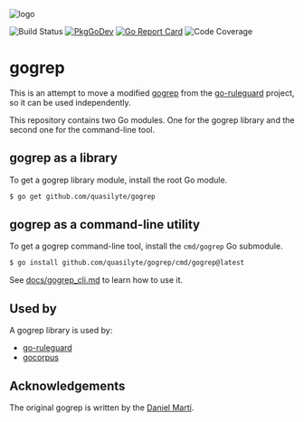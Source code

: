 ![logo](https://github.com/quasilyte/vscode-gogrep/blob/master/docs/logo.png?raw=true)

![Build Status](https://github.com/quasilyte/gogrep/workflows/Go/badge.svg)
[![PkgGoDev](https://pkg.go.dev/badge/mod/github.com/quasilyte/gogrep)](https://pkg.go.dev/github.com/quasilyte/gogrep)
[![Go Report Card](https://goreportcard.com/badge/github.com/quasilyte/gogrep)](https://goreportcard.com/report/github.com/quasilyte/gogrep)
![Code Coverage](https://codecov.io/gh/quasilyte/gogrep/branch/master/graph/badge.svg)

# gogrep

This is an attempt to move a modified [gogrep](https://github.com/mvdan/gogrep) from the [go-ruleguard](https://github.com/quasilyte/go-ruleguard) project, so it can be used independently.

This repository contains two Go modules. One for the gogrep library and the second one for the command-line tool.

## gogrep as a library

To get a gogrep library module, install the root Go module.

```bash
$ go get github.com/quasilyte/gogrep
```

## gogrep as a command-line utility

To get a gogrep command-line tool, install the `cmd/gogrep` Go submodule.

```bash
$ go install github.com/quasilyte/gogrep/cmd/gogrep@latest
```

See [docs/gogrep_cli.md](_docs/gogrep_cli.md) to learn how to use it.

## Used by

A gogrep library is used by:

* [go-ruleguard](https://github.com/quasilyte/go-ruleguard)
* [gocorpus](https://github.com/quasilyte/gocorpus)

## Acknowledgements

The original gogrep is written by the [Daniel Martí](https://github.com/mvdan).
